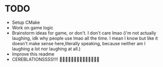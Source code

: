 # TODO
- Setup CMake
- Work on game logic
- Brainstorm ideas for game, or don't. I don't care lmao (i'm not actually laughing, idk why people use lmao all the time. I mean I know but like it doesn't make sense here,literally speaking, because neither am I laughing a lot nor laughing at all.)
- Improve this readme
- CEREBLATIONSSSS!!!! 🎉🎉🎉🎉🎉🥳🥳🥳🥳🎉🎉🎉🎉🎉
